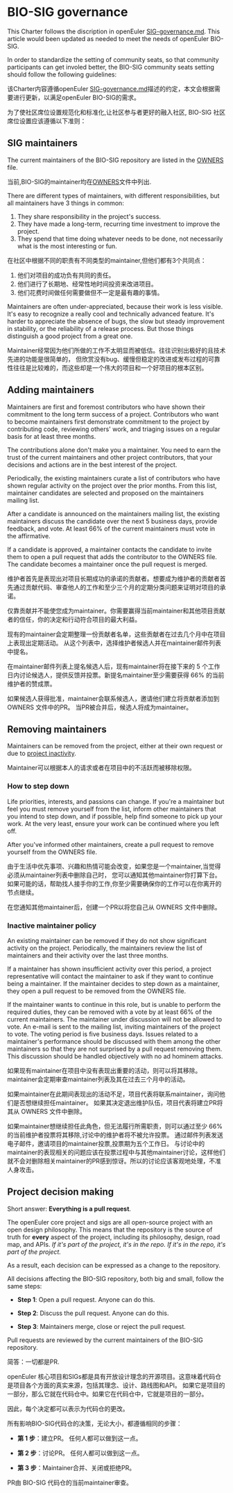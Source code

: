 # BIO-SIG governance

This Charter follows the discription in openEuler [SIG-governance.md](https://gitee.com/openeuler/community/blob/master/en/technical-committee/governance/SIG-governance.md). This article would been updated as needed to meet the needs of openEuler BIO-SIG.

​In order to standardize the setting of community seats, so that community participants can get involed better, the BIO-SIG community seats setting should follow the following guidelines:

该Charter内容遵循openEuler [ SIG-governance.md](https://gitee.com/openeuler/community/blob/master/en/technical-committee/governance/SIG-governance.md)描述的约定，本文会根据需要进行更新，以满足openEuler BIO-SIG的需求。

​为了使社区席位设置规范化和标准化,让社区参与者更好的融入社区, BIO-SIG 社区席位设置应该遵循以下准则：

## SIG maintainers

The current maintainers of the BIO-SIG repository are listed in the
[OWNERS](/OWNERS) file.

当前,BIO-SIG的maintainer均在[OWNERS](/OWNERS)文件中列出.

There are different types of maintainers, with different responsibilities, but
all maintainers have 3 things in common:

 1. They share responsibility in the project's success.
 2. They have made a long-term, recurring time investment to improve the project.
 3. They spend that time doing whatever needs to be done, not necessarily what is the most interesting or fun.

在社区中根据不同的职责有不同类型的maintainer,但他们都有3个共同点：

1. 他们对项目的成功负有共同的责任。
2. 他们进行了长期地、经常性地时间投资来改进项目。
3. 他们花费时间做任何需要做但不一定是最有趣的事情。

Maintainers are often under-appreciated, because their work is less visible.
It's easy to recognize a really cool and technically advanced feature. It's harder
to appreciate the absence of bugs, the slow but steady improvement in stability,
or the reliability of a release process. But those things distinguish a good
project from a great one.


Maintainer经常因为他们所做的工作不太明显而被低估。往往识别出极好的且技术先进的功能是很简单的，
但欣赏没有bug、缓慢但稳定的改进或发布过程的可靠性往往是比较难的，而这些却是一个伟大的项目和一个好项目的根本区别。

## Adding maintainers

Maintainers are first and foremost contributors who have shown their
commitment to the long term success of a project. Contributors who want to
become maintainers first demonstrate commitment to the project by contributing
code, reviewing others' work, and triaging issues on a regular basis for at
least three months.

The contributions alone don't make you a maintainer. You need to earn the
trust of the current maintainers and other project contributors, that your
decisions and actions are in the best interest of the project.

Periodically, the existing maintainers curate a list of contributors who have
shown regular activity on the project over the prior months. From this
list, maintainer candidates are selected and proposed on the maintainers
mailing list.

After a candidate is announced on the maintainers mailing list, the
existing maintainers discuss the candidate over the next 5 business days,
provide feedback, and vote. At least 66% of the current maintainers must
vote in the affirmative.

If a candidate is approved, a maintainer contacts the candidate to
invite them to open a pull request that adds the contributor to
the OWNERS file. The candidate becomes a maintainer once the pull
request is merged.

维护者首先是表现出对项目长期成功的承诺的贡献者。想要成为维护者的贡献者首先通过贡献代码、审查他人的工作和至少三个月的定期分类问题来证明对项目的承诺。

仅靠贡献并不能使您成为maintainer。你需要赢得当前maintainer和其他项目贡献者的信任，你的决定和行动符合项目的最大利益。

现有的maintainer会定期整理一份贡献者名单，这些贡献者在过去几个月中在项目上表现出定期活动。 从这个列表中，选择维护者候选人并在maintainer邮件列表中提名。

在maintainer邮件列表上提名候选人后，现有maintainer将在接下来的 5 个工作日内讨论候选人，提供反馈并投票。新提名maintainer至少需要获得 66% 的当前维护者的赞成票。

如果候选人获得批准，maintainer会联系候选人，邀请他们建立将贡献者添加到 OWNERS 文件中的PR。 当PR被合并后，候选人将成为maintainer。

## Removing maintainers

Maintainers can be removed from the project, either at their own request
or due to [project inactivity](#inactive-maintainer-policy).

Maintainer可以根据本人的请求或者在项目中的不活跃而被移除权限。

### How to step down

Life priorities, interests, and passions can change. If you're a maintainer but
feel you must remove yourself from the list, inform other maintainers that you
intend to step down, and if possible, help find someone to pick up your work.
At the very least, ensure your work can be continued where you left off.

After you've informed other maintainers, create a pull request to remove
yourself from the OWNERS file.

由于生活中优先事项、兴趣和热情可能会改变，如果您是一个maintainer,当觉得必须从maintainer列表中删除自己时，
您可以通知其他maintainer你打算下台。如果可能的话，帮助找人接手你的工作,你至少需要确保你的工作可以在你离开的节点继续。

在您通知其他maintainer后，创建一个PR以将您自己从 OWNERS 文件中删除。

### Inactive maintainer policy

An existing maintainer can be removed if they do not show significant activity
on the project. Periodically, the maintainers review the list of maintainers
and their activity over the last three months.

If a maintainer has shown insufficient activity over this period, a project
representative will contact the maintainer to ask if they want to continue
being a maintainer. If the maintainer decides to step down as a maintainer,
they open a pull request to be removed from the OWNERS file.

If the maintainer wants to continue in this role, but is unable to perform the
required duties, they can be removed with a vote by at least 66% of the current
maintainers. The maintainer under discussion will not be allowed to vote. An
e-mail is sent to the mailing list, inviting maintainers of the project to
vote. The voting period is five business days. Issues related to a maintainer's
performance should be discussed with them among the other maintainers so that
they are not surprised by a pull request removing them. This discussion should
be handled objectively with no ad hominem attacks.
  
如果现有maintainer在项目中没有表现出重要的活动，则可以将其移除。maintainer会定期审查maintainer列表及其在过去三个月中的活动。

如果maintainer在此期间表现出的活动不足，项目代表将联系maintainer，询问他们是否想继续担任maintainer。 如果其决定退出维护队伍，项目代表将建立PR将其从 OWNERS 文件中删除。

如果maintainer想继续担任此角色，但无法履行所需职责，则可以通过至少 66% 的当前维护者投票将其移除,讨论中的维护者将不被允许投票。
通过邮件列表发送电子邮件，邀请项目的maintainer投票,投票期为五个工作日。
与讨论中的maintainer的表现相关的问题应该在投票过程中与其他maintainer讨论，这样他们就不会对删除相关maintainer的PR感到惊讶。所以的讨论应该客观地处理，不准人身攻击。

## Project decision making  

Short answer: **Everything is a pull request**.

The openEuler core project and sigs are all open-source project with an open design
philosophy. This means that the repository is the source of truth for **every**
aspect of the project, including its philosophy, design, road map, and APIs.
*If it's part of the project, it's in the repo. If it's in the repo, it's part
of the project.* 

As a result, each decision can be expressed as a change to the repository.

All decisions affecting the BIO-SIG repository, both big and small, follow
the same steps:

 * **Step 1**: Open a pull request. Anyone can do this.

 * **Step 2**: Discuss the pull request. Anyone can do this.

 * **Step 3**: Maintainers merge, close or reject the pull request.

Pull requests are reviewed by the current maintainers of the BIO-SIG
repository.

简答：一切都是PR.

openEuler 核心项目和SIGs都是具有开放设计理念的开源项目。这意味着代码仓是项目各个方面的真实来源，包括其理念、设计、路线图和API。
如果它是项目的一部分，那么它就在代码仓中。如果它在代码仓中，它就是项目的一部分。

因此，每个决定都可以表示为代码仓的更改。

所有影响BIO-SIG代码仓的决策，无论大小，都遵循相同的步骤：

  * **第 1 步**：建立PR。 任何人都可以做到这一点。

  * **第 2 步**：讨论PR。 任何人都可以做到这一点。

  * **第 3 步**：Maintainer合并、关闭或拒绝PR。

PR由 BIO-SIG 代码仓的当前maintainer审查。
